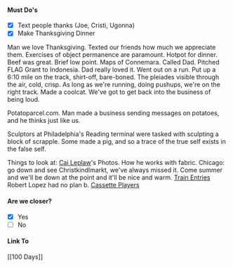 #### Must Do's
- [x] Text people thanks (Joe, Cristi, Ugonna)
- [x] Make Thanksgiving Dinner

Man we love Thanksgiving. Texted our friends how much we appreciate them. Exercises of object permanence are paramount. Hotpot for dinner. Beef was great. Brief low point. Maps of Connemara. Called Dad. Pitched FLAG Grant to Indonesia. Dad really loved it. Went out on a run. Put up a 6:10 mile on the track, shirt-off, bare-boned. The pleiades visible through the air, cold, crisp. As long as we're running, doing pushups, we're on the right track. Made a coolcat. We've got to get back into the business of being loud. 

Potatoparcel.com. Man made a business sending messages on potatoes, and he thinks just like us.

Sculptors at Philadelphia's Reading terminal were tasked with sculpting a block of scrapple. Some made a pig, and so a trace of the true self exists in the false self.

Things to look at:
[Cai Leplaw](https://www.instagram.com/jxlom/)'s Photos. How he works with fabric.
Chicago: go down and see Christkindlmarkt, we've always missed it.
Come summer and we'll be down at the point and it'll be nice and warm.
[Train Entries](https://docs.google.com/document/d/1O2NTRsqI33RHtA4ZlNjul5p6odtr0uUCM5MAddCHrAM/edit?tab=t.0) Robert Lopez had no plan b.
[Cassette Players](https://www.nytimes.com/wirecutter/reviews/best-portable-cassette-players/)
#### Are we closer?
- [x] Yes
- [ ] No
#### Link To
[[100 Days]]
